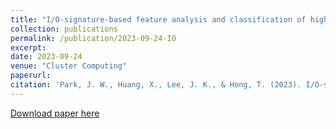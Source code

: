 ```yaml
---
title: "I/O-signature-based feature analysis and classification of high-performance computing applications"
collection: publications
permalink: /publication/2023-09-24-IO
excerpt:
date: 2023-09-24
venue: "Cluster Computing"
paperurl:
citation: 'Park, J. W., Huang, X., Lee, J. K., & Hong, T. (2023). I/O-signature-based feature analysis and classification of high-performance computing applications. Cluster Computing, 1-13.'
---
```

<!-- This paper is about the number 1. The number 2 is left for future work. -->

[Download paper here](https://link-springer-com.portal.lib.fit.edu/article/10.1007/s10586-023-04139-y)

<!-- Recommended citation: Your Name, You. (2009). "Paper Title Number 1." <i>Journal 1</i>. 1(1). -->

